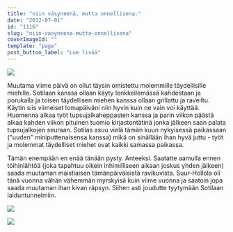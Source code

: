 ```yaml
---
title: "niin väsyneenä, mutta onnellisena."
date: "2012-07-01"
id: "1116"
slug: "niin-vasyneena-mutta-onnellisena"
coverImageId: ""
template: "page"
post_button_label: "Lue lisää"
---
```


[![](images/IMG_3448.png)](http://2.bp.blogspot.com/-C0MlJOGujO8/T_C2wdJwH1I/AAAAAAAAAzg/z9IgtmLnWx8/s1600/IMG_3448.png)

  

  

  

  

  

  

  

  

  

  

  

  

Muutama viime päivä on ollut täysin omistettu molemmille täydellisille miehille. Sotilaan kanssa ollaan käyty lenkkeilemässä kahdestaan ja porukalla ja toisen täydellisen miehen kanssa ollaan grillattu ja raveiltu. Käytin siis viimeiset lomapäiväni niin hyvin kuin ne vain voi käyttää. Huomenna alkaa työt tupsujalkaheppasten kanssa ja parin viikon päästä alkaa kahden viikon pituinen tuomio kirjastontätinä jonka jälkeen saan palata tupsujalkojen seuraan. Sotilas asuu vielä tämän kuun nykyisessä paikassaan ("uuden" miniputtenaisensa kanssa) mikä on sinällään ihan hyvä juttu - työt ja molemmat täydelliset miehet ovat kaikki samassa paikassa.  

  

Tämän enempään en enää tänään pysty. Anteeksi. Saatatte aamulla ennen töihinlähtöä (joka tapahtuu oikein inhimilliseen aikaan joskus yhden jälkeen) saada muutaman maistiaisen tämänpäiväisistä ravikuvista. Suur-Hollola oli tänä vuonna vähän vähemmän myrskyisä kuin viime vuonna ja saatoin jopa saada muutaman ihan kivan räpsyn. Siihen asti joudutte tyytymään Sotilaan laiduntunnelmiin.

  

[![](images/IMG_3686.png)](http://2.bp.blogspot.com/-yONhkLR9mCQ/T_C2pM5s5LI/AAAAAAAAAzY/b_iWOnQ7lEE/s1600/IMG_3686.png)

  

  

[![](images/IMG_3719.png)](http://4.bp.blogspot.com/-F8RCyoexpy0/T_C22Kl1s-I/AAAAAAAAAzo/4MrMpLLxdYs/s1600/IMG_3719.png)
